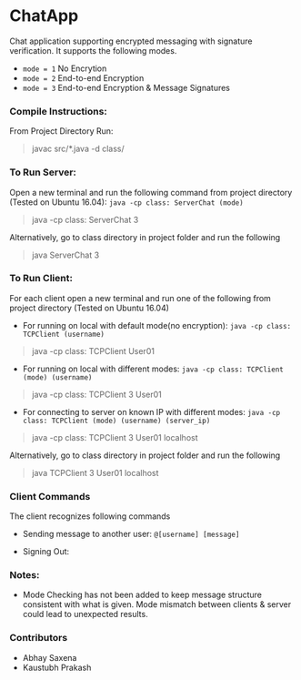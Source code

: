 # ChatApp

Chat application supporting encrypted messaging with signature verification.
It supports the following modes.

- `mode = 1` No Encrytion
- `mode = 2` End-to-end Encryption
- `mode = 3` End-to-end Encryption & Message Signatures

### Compile Instructions:

From Project Directory Run:
> javac src/*.java -d class/

### To Run Server:

Open a new terminal and run the following command from project directory (Tested on Ubuntu 16.04): `java -cp class: ServerChat (mode)`

> java -cp class: ServerChat 3

Alternatively, go to class directory in project folder and run the following

> java ServerChat 3

### To Run Client:

For each client open a new terminal and run one of the following from project directory (Tested on Ubuntu 16.04)

- For running on local with default mode(no encryption): `java -cp class: TCPClient (username)`
> java -cp class: TCPClient User01

- For running on local with different modes:  `java -cp class: TCPClient (mode) (username)`
> java -cp class: TCPClient 3 User01

- For connecting to server on known IP with different modes:  `java -cp class: TCPClient (mode) (username) (server_ip)`
> java -cp class: TCPClient 3 User01 localhost

Alternatively, go to class directory in project folder and run the following

> java TCPClient 3 User01 localhost

### Client Commands

The client recognizes following commands

- Sending message to another user: `@[username] [message]`

- Signing Out: 

### Notes:

- Mode Checking has not been added to keep message structure consistent with what is given. Mode mismatch between clients & server could lead to unexpected results.

### Contributors

- Abhay Saxena
- Kaustubh Prakash